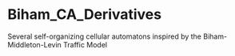 # Biham_CA_Derivatives
Several self-organizing cellular automatons inspired by the Biham-Middleton-Levin Traffic Model
